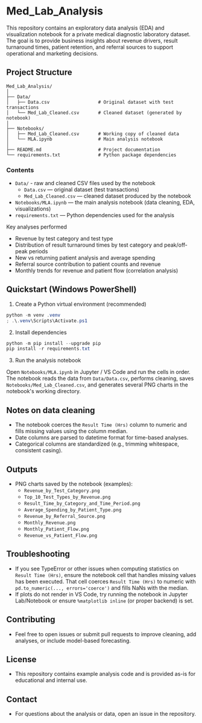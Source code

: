 # Med_Lab_Analysis

This repository contains an exploratory data analysis (EDA) and visualization notebook for a private medical diagnostic laboratory dataset. The goal is to provide business insights about revenue drivers, result turnaround times, patient retention, and referral sources to support operational and marketing decisions.

## Project Structure
```
Med_Lab_Analysis/
│
├── Data/
│   ├── Data.csv                  # Original dataset with test transactions
│   └── Med_Lab_Cleaned.csv       # Cleaned dataset (generated by notebook)
│
├── Notebooks/
│   ├── Med_Lab_Cleaned.csv       # Working copy of cleaned data
│   └── MLA.ipynb                 # Main analysis notebook
│
├── README.md                     # Project documentation
└── requirements.txt              # Python package dependencies
```

### Contents
- `Data/` - raw and cleaned CSV files used by the notebook
	- `Data.csv` — original dataset (test transactions)
	- `Med_Lab_Cleaned.csv` — cleaned dataset produced by the notebook
- `Notebooks/MLA.ipynb` — the main analysis notebook (data cleaning, EDA, visualizations)
- `requirements.txt` — Python dependencies used for the analysis

Key analyses performed
- Revenue by test category and test type
- Distribution of result turnaround times by test category and peak/off-peak periods
- New vs returning patient analysis and average spending
- Referral source contribution to patient counts and revenue
- Monthly trends for revenue and patient flow (correlation analysis)

## Quickstart (Windows PowerShell)
1. Create a Python virtual environment (recommended)

```powershell
python -m venv .venv
; .\.venv\Scripts\Activate.ps1
```

2. Install dependencies

```powershell
python -m pip install --upgrade pip
pip install -r requirements.txt
```

3. Run the analysis notebook

Open `Notebooks/MLA.ipynb` in Jupyter / VS Code and run the cells in order. The notebook reads the data from `Data/Data.csv`, performs cleaning, saves `Notebooks/Med_Lab_Cleaned.csv`, and generates several PNG charts in the notebook's working directory.

## Notes on data cleaning
- The notebook coerces the `Result Time (Hrs)` column to numeric and fills missing values using the column median.
- Date columns are parsed to datetime format for time-based analyses.
- Categorical columns are standardized (e.g., trimming whitespace, consistent casing).

## Outputs
- PNG charts saved by the notebook (examples):
	- `Revenue_by_Test_Category.png`
	- `Top_10_Test_Types_by_Revenue.png`
	- `Result_Time_by_Category_and_Time_Period.png`
	- `Average_Spending_by_Patient_Type.png`
	- `Revenue_by_Referral_Source.png`
	- `Monthly_Revenue.png`
	- `Monthly_Patient_Flow.png`
	- `Revenue_vs_Patient_Flow.png`

## Troubleshooting
- If you see TypeError or other issues when computing statistics on `Result Time (Hrs)`, ensure the notebook cell that handles missing values has been executed. That cell coerces `Result Time (Hrs)` to numeric with `pd.to_numeric(..., errors='coerce')` and fills NaNs with the median.
- If plots do not render in VS Code, try running the notebook in Jupyter Lab/Notebook or ensure `%matplotlib inline` (or proper backend) is set.

## Contributing
- Feel free to open issues or submit pull requests to improve cleaning, add analyses, or include model-based forecasting.

## License
- This repository contains example analysis code and is provided as-is for educational and internal use.

## Contact
- For questions about the analysis or data, open an issue in the repository.
